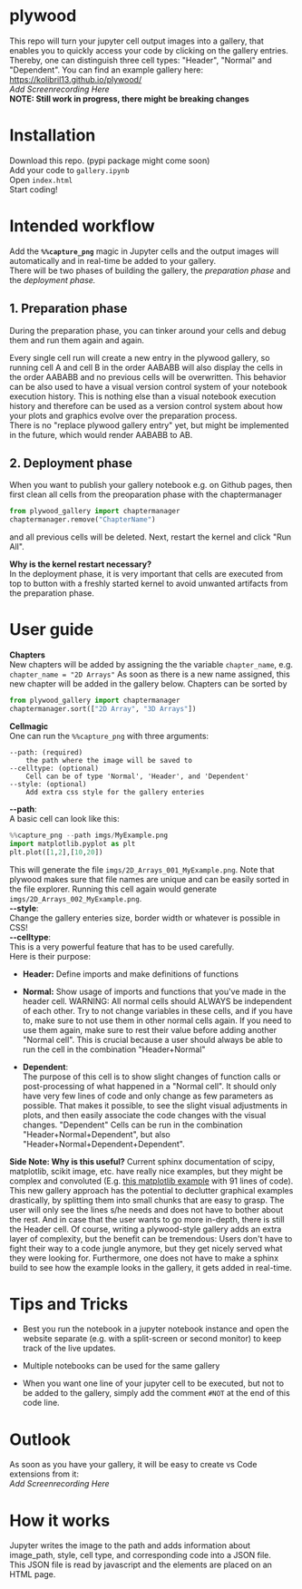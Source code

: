 # plywood

This repo will turn your jupyter cell output images into a gallery, that enables you to quickly access your code by clicking on the gallery entries. Thereby, one can distinguish three cell types: "Header", "Normal" and "Dependent". 
You can find an example gallery here: https://kolibril13.github.io/plywood/   
*Add Screenrecording Here*  
**NOTE: Still work in progress, there might be breaking changes**

# Installation
Download this repo. (pypi package might come soon)  
Add your code to `gallery.ipynb`   
Open `index.html`  
Start coding! 

# Intended workflow

Add the **`%%capture_png`** magic in Jupyter cells and the output images will automatically and in real-time be added to your gallery.   
There will be two phases of building the gallery, the *preparation phase* and the *deployment phase.*

## 1. Preparation phase

During the preparation phase, you can tinker around your cells and debug them and run them again and again.

Every single cell run will create a new entry in the plywood gallery, so running cell A and cell B  in the order AABABB will also display the cells in the order AABABB and no previous cells will be overwritten. 
This behavior can be also used to have a visual version control system of your notebook execution history. 
This is nothing else than a visual notebook execution history and therefore can be used as a version control system about how your plots and graphics evolve over the preparation process.  
There is no "replace plywood gallery entry" yet, but might be implemented in the future, which would render AABABB to AB.

## 2. Deployment phase

When you want to publish your gallery notebook e.g. on Github pages, then first clean all cells from the preoparation phase with the chaptermanager  
```py
from plywood_gallery import chaptermanager
chaptermanager.remove("ChapterName")
```
and all previous cells will be deleted.
Next, restart the kernel and click "Run All".

**Why is the kernel restart necessary?**  
In the deployment phase, it is very important that cells are executed from top to button with a freshly started kernel to avoid unwanted artifacts from the preparation phase.

# User guide

**Chapters**  
New chapters will be added by assigning the the variable `chapter_name`, e.g. `chapter_name = "2D Arrays"`
As soon as there is a new name assigned, this new chapter will be added in the gallery below.
Chapters can be sorted by 
```py
from plywood_gallery import chaptermanager
chaptermanager.sort(["2D Array", "3D Arrays"])
```

**Cellmagic**  
One can run the `%%capture_png` with three arguments:
```
--path: (required)
    the path where the image will be saved to
--celltype: (optional)
    Cell can be of type 'Normal', 'Header', and 'Dependent'
--style: (optional)
    Add extra css style for the gallery enteries
```
**--path**:  
A basic cell can look like this:
```py
%%capture_png --path imgs/MyExample.png
import matplotlib.pyplot as plt
plt.plot([1,2],[10,20])
```
This will generate the file `imgs/2D_Arrays_001_MyExample.png`. Note that plywood makes sure that file names are unique and can be easily sorted in the file explorer.
Running this cell again would generate `imgs/2D_Arrays_002_MyExample.png`.   
**--style**:  
Change the gallery enteries size, border width or whatever is possible in CSS!  
**--celltype**:    
This is a very powerful feature that has to be used carefully.  
Here is their purpose:  

* **Header:**
Define imports and make definitions of functions

* **Normal:**
Show usage of imports and functions that you've made in the header cell. WARNING: All normal cells should ALWAYS be independent of each other. Try to not change variables in these cells, and if you have to, make sure to not use them in other normal cells again. If you need to use them again, make sure to rest their value before adding another "Normal cell". This is crucial because a user should always be able to run the cell in the combination "Header+Normal"
* **Dependent**:  
The purpose of this cell is to show slight changes of function calls or post-processing of what happened in a "Normal cell". It should only have very few lines of code and only change as few parameters as possible. That makes it possible, to see the slight visual adjustments in plots, and then easily associate the code changes with the visual changes. "Dependent" Cells can be run in the combination "Header+Normal+Dependent", but also "Header+Normal+Dependent+Dependent".



**Side Note: Why is this useful?** 
Current sphinx documentation of scipy, matplotlib, scikit image, etc. have really nice examples, but they might be complex and convoluted (E.g. [this matplotlib example](https://matplotlib.org/stable/gallery/shapes_and_collections/artist_reference.html#sphx-glr-gallery-shapes-and-collections-artist-reference-py)   with 91 lines of code).
This new gallery approach has the potential to declutter graphical examples drastically, by splitting them into small chunks that are easy to grasp. The user will only see the lines s/he needs and does not have to bother about the rest. And in case that the user wants to go more in-depth, there is still the Header cell.
Of course, writing a plywood-style gallery adds an extra layer of complexity, but the benefit can be tremendous: Users don't have to fight their way to a code jungle anymore, but they get nicely served what they were looking for.
Furthermore, one does not have to make a sphinx build to see how the example looks in the gallery, it gets added in real-time.


# Tips and Tricks

* Best you run the notebook in a jupyter notebook instance and open the website separate (e.g. with a split-screen or second monitor) to keep track of the live updates.

* Multiple notebooks can be used for the same gallery

* When you want one line of your jupyter cell to be executed, but not to be added to the gallery, simply add the comment `#NOT` at the end of this code line.

# Outlook
As soon as you have your gallery, it will be easy to create vs Code extensions from it:  
*Add Screenrecording Here*


# How it works
Jupyter writes the image to the path and adds information about image_path, style, cell type, and corresponding code into a JSON file.   
This JSON file is read by javascript and the elements are placed on an HTML page.